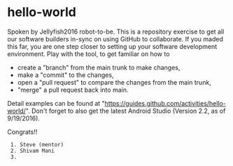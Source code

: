 # hello-world

Spoken by Jellyfish2016 robot-to-be.
This is a repository exercise to get all our software builders in-sync on using GitHub to collaborate.
If you maded this far, you are one step closer to setting up your software development environment.
Play with the tool, to get familiar on how to
 * create a "branch" from the main trunk to make changes, 
 * make a "commit" to the changes,
 * open a "pull request" to compare the changes from the main trunk,
 * "merge" a pull request back into main.

Detail examples can be found at "https://guides.github.com/activities/hello-world/".
Don't forget to also get the latest Android Studio (Version 2.2, as of 9/19/2016).

Congrats!!


~~~~~~~~~  Add your names under this line, so we know that you are GitHub ready!! ~~~~~~~~
 1. Steve (mentor)
 2. Shivam Mani
 3. 
